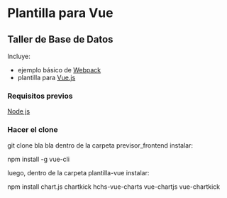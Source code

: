 # Plantilla para Vue
## Taller de Base de Datos

Incluye:
* ejemplo básico de [Webpack](https://webpack.github.io/)
* plantilla para [Vue.js](https://vuejs.org/)

### Requisitos previos
 [Node js](https://nodejs.org/es/download/)

### Hacer el clone
git clone bla bla
dentro de la carpeta previsor_frontend instalar:

npm install -g vue-cli

luego, dentro de la carpeta plantilla-vue instalar:

npm install chart.js chartkick hchs-vue-charts vue-chartjs vue-chartkick

